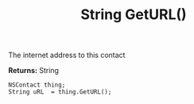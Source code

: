 ﻿---
uid: crmscript_ref_NSContact_GetURL
title: String GetURL()
intellisense: NSContact.GetURL
keywords: NSContact, GetURL
so.topic: reference
---

The internet address to this contact

**Returns:** String


```crmscript
NSContact thing;
String uRL  = thing.GetURL();
```


